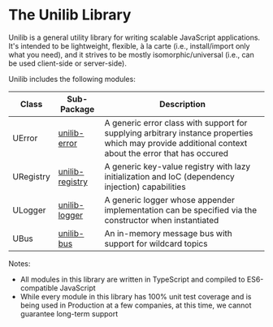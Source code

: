 # The Unilib Library

Unilib is a general utility library for writing scalable JavaScript applications. It's intended to be lightweight, flexible, à la carte (i.e., install/import only what you need), and it strives to be mostly isomorphic/universal (i.e., can be used client-side or server-side).

Unilib includes the following modules:

| Class     | Sub-Package                                                      | Description                                                                                                                                          |
| --------- | ---------------------------------------------------------------- | ---------------------------------------------------------------------------------------------------------------------------------------------------- |
| UError    | [unilib-error](https://www.npmjs.com/package/unilib-error)       | A generic error class with support for supplying arbitrary instance properties which may provide additional context about the error that has occured |
| URegistry | [unilib-registry](https://www.npmjs.com/package/unilib-registry) | A generic key-value registry with lazy initialization and IoC (dependency injection) capabilities                                                    |
| ULogger   | [unilib-logger](https://www.npmjs.com/package/unilib-logger)     | A generic logger whose appender implementation can be specified via the constructor when instantiated                                                |
| UBus      | [unilib-bus](https://www.npmjs.com/package/unilib-bus)           | An in-memory message bus with support for wildcard topics                                                                                            |

Notes:

- All modules in this library are written in TypeScript and compiled to ES6-compatible JavaScript
- While every module in this library has 100% unit test coverage and is being used in Production at a few companies, at this time, we cannot guarantee long-term support
